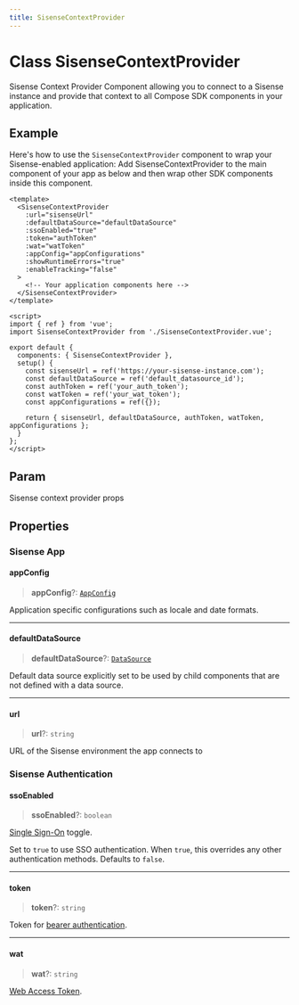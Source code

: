 ```yaml
---
title: SisenseContextProvider
---
```


# Class SisenseContextProvider

Sisense Context Provider Component allowing you to connect to
a Sisense instance and provide that context
to all Compose SDK components in your application.

## Example

Here's how to use the `SisenseContextProvider` component to wrap your Sisense-enabled application:
Add SisenseContextProvider to the main component of your app as below and then wrap
other SDK components inside this component.
```vue
<template>
  <SisenseContextProvider
    :url="sisenseUrl"
    :defaultDataSource="defaultDataSource"
    :ssoEnabled="true"
    :token="authToken"
    :wat="watToken"
    :appConfig="appConfigurations"
    :showRuntimeErrors="true"
    :enableTracking="false"
  >
    <!-- Your application components here -->
  </SisenseContextProvider>
</template>

<script>
import { ref } from 'vue';
import SisenseContextProvider from './SisenseContextProvider.vue';

export default {
  components: { SisenseContextProvider },
  setup() {
    const sisenseUrl = ref('https://your-sisense-instance.com');
    const defaultDataSource = ref('default_datasource_id');
    const authToken = ref('your_auth_token');
    const watToken = ref('your_wat_token');
    const appConfigurations = ref({});

    return { sisenseUrl, defaultDataSource, authToken, watToken, appConfigurations };
  }
};
</script>
```

## Param

Sisense context provider props

## Properties

### Sisense App

#### appConfig

> **appConfig**?: [`AppConfig`](../type-aliases/type-alias.AppConfig.md)

Application specific configurations such as locale and date formats.

***

#### defaultDataSource

> **defaultDataSource**?: [`DataSource`](../../sdk-data/type-aliases/type-alias.DataSource.md)

Default data source explicitly set to be used by child components that are not defined with a data source.

***

#### url

> **url**?: `string`

URL of the Sisense environment the app connects to

### Sisense Authentication

#### ssoEnabled

> **ssoEnabled**?: `boolean`

[Single Sign-On](https://docs.sisense.com/main/SisenseLinux/using-single-sign-on-to-access-sisense.htm) toggle.

Set to `true` to use SSO authentication. When `true`, this overrides any other authentication methods. Defaults to `false`.

***

#### token

> **token**?: `string`

Token for [bearer authentication](https://sisense.dev/guides/restApi/using-rest-api.html).

***

#### wat

> **wat**?: `string`

[Web Access Token](https://docs.sisense.com/main/SisenseLinux/using-web-access-token.htm).
